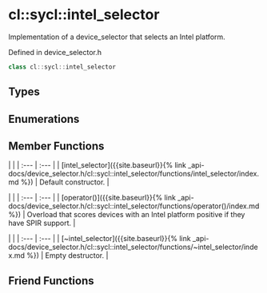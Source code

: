 ---
---
# cl::sycl::intel_selector

Implementation of a device_selector that selects an Intel platform. 

Defined in device_selector.h

```cpp
class cl::sycl::intel_selector
```

## Types

## Enumerations

## Member Functions

   |   |
| :--- | :--- |
| [intel_selector]({{site.baseurl}}{% link _api-docs/device_selector.h/cl::sycl::intel_selector/functions/intel_selector/index.md %}) | Default constructor.  |

   |   |
| :--- | :--- |
| [operator()]({{site.baseurl}}{% link _api-docs/device_selector.h/cl::sycl::intel_selector/functions/operator()/index.md %}) | Overload that scores devices with an Intel platform positive if they have SPIR support.  |

   |   |
| :--- | :--- |
| [~intel_selector]({{site.baseurl}}{% link _api-docs/device_selector.h/cl::sycl::intel_selector/functions/~intel_selector/index.md %}) | Empty destructor.  |


## Friend Functions

